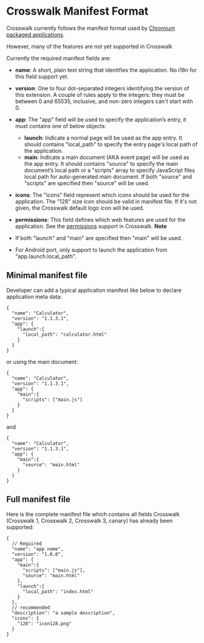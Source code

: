 # Crosswalk Manifest Format

Crosswalk currently follows the manifest format used by [Chromium packaged applications](http://developer.chrome.com/apps/manifest.html).

However, many of the features are not yet supported in Crosswalk

Currently the required manifest fields are:
* **name**: A short, plain text string that identifies the application. No i18n for this field support yet. 
* **version**: One to four dot-separated integers identifying the version of this extension. A couple of rules apply to the integers: they must be between 0 and 65535, inclusive, and non-zero integers can't start with 0. 
* **app**: The "app" field will be used to specify the application’s entry, it must contains one of below objects:
  * **launch**: Indicate a normal page will be used as the app entry. It should contains "local_path" to specify the entry page's local path of the application.
  * **main**:  Indicate a main document (AKA event page) will be used as the app entry. It should contains "source" to specify the main document’s local path or a "scripts" array to specify JavaScript files local path for auto-generated main document. If both "source" and "scripts" are specified then "source" will be used.
* **icons**: The "icons" field represent which icons should be used for the application. The "128" size icon should be valid in manifest file. If it's not given, the Crosswalk default logo icon will be used.
* **permissions**: This field defines which web features are used for the application. See the [permissions](https://crosswalk-project.org/#wiki/manifest-permissions) support in Crosswalk.
**Note**

* If both "launch" and "main" are specified then "main" will be used.
* For Android port, only support to launch the application from "app.launch.local_path".

## Minimal manifest file
Developer can add a typical application manifest like below to declare application meta data:
```
{
  "name": "Calculator",
  "version": "1.1.3.1",
  "app": {
    "launch":{
      "local_path": "calculator.html"
    }
  }
}
```
or using the main document:
```
{
  "name": "Calculator",
  "version": "1.1.3.1",
  "app": {
    "main":{
      "scripts": ["main.js"]
    }
  }
}
```
and
```
{
  "name": "Calculator",
  "version": "1.1.3.1",
  "app": {
    "main":{
      "source": "main.html"
    }
  }
}
```
## Full manifest file
Here is the complete manifest file which contains all fields Crosswalk (Crosswalk 1, Crosswalk 2, Crosswalk 3, canary) has already been supported:
```
{
  // Required
  "name": "app name",
  "version": "1.0.0",
  "app": {
    "main":{
      "scripts": ["main.js"],
      "source": "main.html"
    },
    "launch":{
      "local_path": "index.html"
    }
  },
  // recommended
  "description": "a sample description",
  "icons": {
    "128": "icon128.png"
  }
}
```
